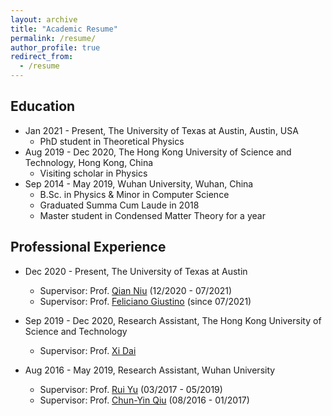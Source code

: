 ```yaml
---
layout: archive
title: "Academic Resume"
permalink: /resume/
author_profile: true
redirect_from:
  - /resume
---
```


## Education
* Jan 2021 - Present, The University of Texas at Austin, Austin, USA
  * PhD student in Theoretical Physics
* Aug 2019 - Dec 2020, The Hong Kong University of Science and Technology, Hong Kong, China
  * Visiting scholar in Physics
* Sep 2014 - May 2019, Wuhan University, Wuhan, China
  * B.Sc. in Physics & Minor in Computer Science
  * Graduated Summa Cum Laude in 2018
  * Master student in Condensed Matter Theory for a year

## Professional Experience

* Dec 2020 - Present, The University of Texas at Austin
  * Supervisor: Prof. [Qian Niu](https://scholar.google.com/citations?hl=en&user=6lIA6wIAAAAJ) (12/2020 - 07/2021)
  * Supervisor: Prof. [Feliciano Giustino](https://scholar.google.com/citations?user=J5f7pgwAAAAJ&hl=en) (since 07/2021)

* Sep 2019 - Dec 2020, Research Assistant, The Hong Kong University of Science and Technology
  * Supervisor: Prof. [Xi Dai](https://scholar.google.com/citations?hl=en&user=Rj1ZUlgAAAAJ)

* Aug 2016 - May 2019, Research Assistant, Wuhan University
  * Supervisor: Prof. [Rui Yu](https://scholar.google.com/citations?user=wk3pirYAAAAJ&hl=en) (03/2017 - 05/2019)
  * Supervisor: Prof. [Chun-Yin Qiu](http://scholar.google.com/citations?user=nUWyEO8AAAAJ&hl=en) (08/2016 - 01/2017)
